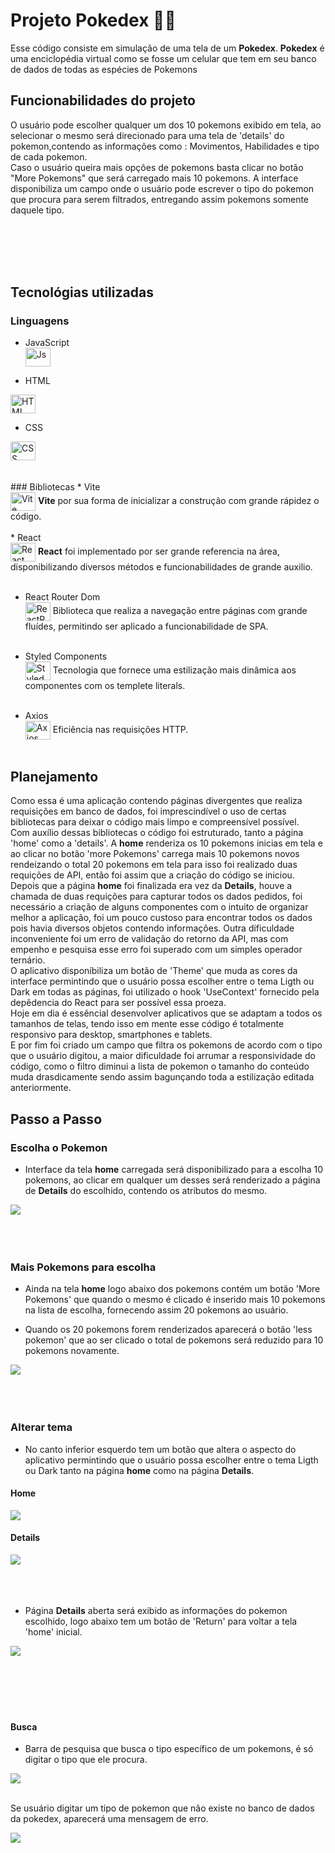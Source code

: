 # Projeto Pokedex 🐱‍💻


Esse código consiste em simulação de uma tela de um <strong>Pokedex</strong>.
<strong>Pokedex</strong> é uma enciclopédia virtual como se fosse um celular que tem em seu banco de dados de todas as espécies de Pokemons

## Funcionabilidades do projeto
O usuário pode escolher qualquer um dos 10 pokemons exibido em tela, ao selecionar o mesmo será direcionado para uma tela de 'details' do pokemon,contendo as informações como : Movimentos, Habilidades e tipo de cada pokemon.<br>
Caso o usuário queira mais opções de pokemons basta clicar no botão "More Pokemons" que será carregado mais 10 pokemons. A interface  disponibiliza um campo onde o usuário pode escrever o tipo do pokemon que procura para serem filtrados,  entregando assim pokemons somente daquele tipo.

<br><br><br><br>

## Tecnológias utilizadas 

  ### Linguagens


* JavaScript<br>
  <img align="center" alt="Js" height="30" width="40" src="https://raw.githubusercontent.com/devicons/devicon/master/icons/javascript/javascript-plain.svg">


 
 * HTML<br>
  <img align="center" alt="HTML" height="30" width="40" src="https://raw.githubusercontent.com/devicons/devicon/master/icons/html5/html5-original.svg">

 * CSS<br>
  <img align="center" alt="CSS" height="30" width="40" src="https://raw.githubusercontent.com/devicons/devicon/master/icons/css3/css3-original.svg">
  <br>
  <br>
  <br>
  ### Bibliotecas
  * Vite<br>
   <img align="center" alt="Vite" height="30" width="40" src="https://raw.githubusercontent.com/devicons/devicon/master/icons/vitejs/vitejs-original.svg"> 
   <strong>Vite</strong> por sua forma de inicializar a construção  com grande rápidez o código.
   <br>
   <br>
* React<br>
  <img align="center" alt="React" height="30" width="40" src="https://raw.githubusercontent.com/devicons/devicon/master/icons/react/react-original-wordmark.svg"> 
  <strong>React</strong> foi implementado por ser grande referencia na área, disponibilizando diversos métodos e funcionabilidades de grande auxilio.
  <br>
  <br>

* React Router Dom <br>
    <img align="center" alt="ReactRouterDom" height="30" width="40" src="https://raw.githubusercontent.com/devicons/devicon/master/icons/reactrouter/reactrouter-original-wordmark.svg"> Biblioteca que realiza a navegação entre páginas com grande fluídes, permitindo ser aplicado a funcionabilidade de SPA.
    <br>
    <br>


 * Styled Components <br>
    <img align="center" alt="Styled Components" height="30" width="40" src="https://miro.medium.com/v2/resize:fit:636/format:webp/1*7jRD5QhgARucFKvRHFxpOg.png"> 
    Tecnologia que fornece uma estilização mais dinâmica aos componentes com os templete literals.
    <br>
    <br>


  * Axios<br>
     <img align="center" alt="Axios" height="30" width="40" src="https://raw.githubusercontent.com/devicons/devicon/master/icons/axios/axios-plain.svg">  Eficiência nas requisições HTTP. 
    <br>
    <br>
  
  ## Planejamento
  Como essa é uma aplicação contendo páginas divergentes que realiza requisições em banco de dados, foi imprescindível o uso de certas bibliotecas para deixar o código mais limpo e compreensível possível.<br>
  Com auxílio dessas bibliotecas o código foi estruturado, tanto a página  'home' como a 'details'. A <strong>home</strong> renderiza os 10 pokemons inicias em tela e ao clicar no botão 'more Pokemons' carrega mais 10 pokemons novos rendeizando o total 20 pokemons em tela para isso foi realizado duas requições de API, então foi assim que a criação do código se iniciou. Depois que a página <strong>home</strong> foi finalizada era vez da <strong>Details</strong>, houve a chamada de duas requições para capturar todos os dados pedidos, foi necessário a criação de alguns componentes com o intuito de  organizar melhor a aplicação, foi um pouco custoso para encontrar todos os dados pois havia diversos objetos contendo informações. Outra dificuldade inconveniente foi um erro de validação do retorno da API, mas com empenho e pesquisa esse erro foi superado com um simples operador ternário.<br>
  O aplicativo disponíbiliza um botão de 'Theme' que muda as cores da interface permintindo que o usuário possa escolher entre o tema Ligth ou Dark em todas as páginas, foi utilizado o hook 'UseContext' fornecido pela depêdencia do React para ser possível essa proeza.<br>
  Hoje em dia é essêncial desenvolver aplicativos que se adaptam a todos os tamanhos de telas, tendo isso em mente esse código é totalmente responsivo para desktop, smartphones e tablets.<br>
  E por fim foi criado um campo que filtra os pokemons de acordo com o tipo que o usuário digitou, a maior dificuldade foi arrumar a responsividade do código, como o filtro diminui a lista de pokemon o tamanho do conteúdo muda drasdicamente sendo assim bagunçando toda a estilização editada anteriormente.

  

## Passo a Passo
### Escolha o Pokemon 
* Interface da tela <strong>home</strong> carregada será disponibilizado para a escolha 10 pokemons, ao clicar em qualquer um desses será renderizado a página de <strong>Details</strong> do escolhido, contendo os atributos do mesmo.

<img src='./src/assets/home.gif' >
    <br>
    <br>
    <br>
    <br>


  ### Mais Pokemons para escolha
* Ainda na tela <strong>home</strong> logo abaixo dos pokemons contém um botão 'More Pokemons' que quando o mesmo é clicado é inserido mais 10 pokemons na lista de escolha, fornecendo assim 20 pokemons ao usuário.


* Quando os 20 pokemons forem renderizados aparecerá o botão 'less pokemon' que ao ser clicado o total de pokemons será reduzido para 10 pokemons novamente. 


<img src='./src/assets/maispoke.gif' >

  <br>
  <br>
  <br>
  <br>




  ### Alterar tema

* No canto inferior esquerdo tem um botão que altera o aspecto do aplicativo permintindo que o usuário possa escolher entre o tema Ligth ou Dark tanto na página <strong>home</strong> como  na página <strong>Details</strong>.

#### Home
<img src='./src/assets/darks-home.png' >
<br>

#### Details
<img src='./src/assets/dark-details.png' >

  <br>
  <br>
  <br>
  <br>

* Página <strong>Details</strong> aberta será exibido as informações do pokemon escolhido, logo abaixo tem um botão de 'Return' para voltar a tela 'home' inicial.   

<img src='./src/assets/detailslight.png' >
<br>
<br>


  <br>
  <br>
  <br>
  <br>

#### Busca
* Barra de pesquisa que busca o tipo específico de um pokemons, é só digitar o tipo que ele procura.

<img src='./src/assets/search.png' >

  <br>
  <br>
  
Se usuário digitar um tipo de pokemon que não existe no banco de dados da pokedex, aparecerá uma mensagem de erro.

<img src='./src/assets/dark-type.png' >
